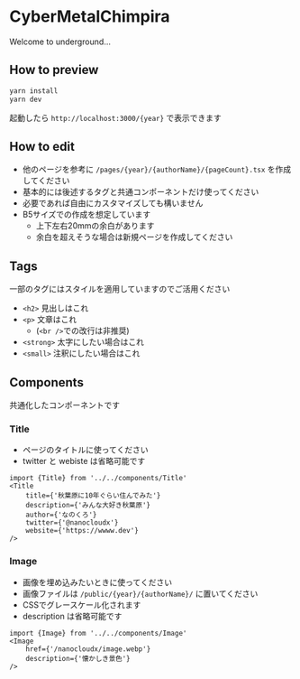 # CyberMetalChimpira

Welcome to underground...

## How to preview

```zsh
yarn install
yarn dev
```

起動したら `http://localhost:3000/{year}` で表示できます

## How to edit

- 他のページを参考に `/pages/{year}/{authorName}/{pageCount}.tsx` を作成してください
- 基本的には後述するタグと共通コンポーネントだけ使ってください
- 必要であれば自由にカスタマイズしても構いません
- B5サイズでの作成を想定しています
  - 上下左右20mmの余白があります
  - 余白を超えそうな場合は新規ページを作成してください

## Tags

一部のタグにはスタイルを適用していますのでご活用ください

- `<h2>` 見出しはこれ
- `<p>` 文章はこれ
  - (`<br />`での改行は非推奨)
- `<strong>` 太字にしたい場合はこれ
- `<small>` 注釈にしたい場合はこれ

## Components

共通化したコンポーネントです

### Title

- ページのタイトルに使ってください
- twitter と webiste は省略可能です

```
import {Title} from '../../components/Title'
<Title
    title={'秋葉原に10年ぐらい住んでみた'}
    description={'みんな大好き秋葉原'}
    author={'なのくろ'}
    twitter={'@nanocloudx'}
    website={'https://wwww.dev'}
/>
```

### Image

- 画像を埋め込みたいときに使ってください
- 画像ファイルは `/public/{year}/{authorName}/` に置いてください
- CSSでグレースケール化されます
- description は省略可能です

```
import {Image} from '../../components/Image'
<Image
    href={'/nanocloudx/image.webp'}
    description={'懐かしき景色'}
/>
```
